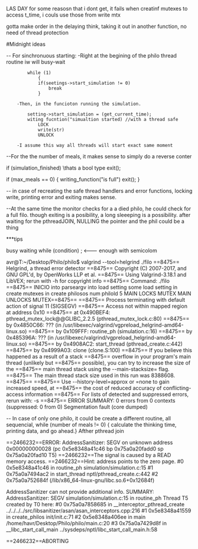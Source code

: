 
LAS DAY
for some reasosn that i dont get, it fails when creatinf mutexes to access t_time, i couls use those from write mtx

gotta make order in the delaying think, taking it out in another function, no need of thread protection

#Midnight ideas

-- For sinchronuous starting:
        -Right at the begining of the philo thread routine iw will busy-wait

            while (1)
                {
                if(seetings->start_simulation != 0)
                    break
                }

        -Then, in the funcioton running the simulation.

            setting->start_simulation = (get_current_time);
            witing fucntion("simualtion started) //with a thread safe
                LOCK
                write(str)
                UNLOCK

        -I assume this way all threads will start exact same moment

--For the the number of meals, it makes sense to simply do a reverse conter
 
  if (simulation_finished) \\thats a bool type
    exit();

  if (max_meals == 0)
    {
        writing_function("is full")
        exit();
    }

-- in case of recreating the safe thread handlers and error functions, locking write, printing error and exiting makes sense.

--At the same time the monitor checks for a a died philo, he could check for a full filo. though exiting is a posibility, a long sleeeping is a possibility.
after waiting for the pthreadJOIN, NULLING the pointer and the phil could be a thing


***tips

busy waiting
while (condition)
; <--- enough with semicolom

avr@T:~/Desktop/Philo/philo$ valgrind --tool=helgrind ./filo
==8475== Helgrind, a thread error detector
==8475== Copyright (C) 2007-2017, and GNU GPL'd, by OpenWorks LLP et al.
==8475== Using Valgrind-3.18.1 and LibVEX; rerun with -h for copyright info
==8475== Command: ./filo
==8475== 
INICIO
into parseargv
into load setting
some load setting
in create mutexes
in create philosos num philold 5
MAIN LOCKS MUTEX
MAIN UNLOCKS MUTEX==8475== 
==8475== Process terminating with default action of signal 11 (SIGSEGV)
==8475==  Access not within mapped region at address 0x10
==8475==    at 0x490BEF4: pthread_mutex_lock@@GLIBC_2.2.5 (pthread_mutex_lock.c:80)
==8475==    by 0x4850C66: ??? (in /usr/libexec/valgrind/vgpreload_helgrind-amd64-linux.so)
==8475==    by 0x109FFF: routine_ph (simulation.c:16)
==8475==    by 0x485396A: ??? (in /usr/libexec/valgrind/vgpreload_helgrind-amd64-linux.so)
==8475==    by 0x4908AC2: start_thread (pthread_create.c:442)
==8475==    by 0x4999A03: clone (clone.S:100)
==8475==  If you believe this happened as a result of a stack
==8475==  overflow in your program's main thread (unlikely but
==8475==  possible), you can try to increase the size of the
==8475==  main thread stack using the --main-stacksize= flag.
==8475==  The main thread stack size used in this run was 8388608.
==8475== 
==8475== Use --history-level=approx or =none to gain increased speed, at
==8475== the cost of reduced accuracy of conflicting-access information
==8475== For lists of detected and suppressed errors, rerun with: -s
==8475== ERROR SUMMARY: 0 errors from 0 contexts (suppressed: 0 from 0)
Segmentation fault (core dumped)



-- In case of only one philo, it could be create a different routine, all sequencial, while (number of meals != 0) {
calculate the thinking time, printing data, and go ahead.}
 Afther pthread join


==2466232==ERROR: AddressSanitizer: SEGV on unknown address 0x000000000028 (pc 0x5e8348a41c46 bp 0x75a0a20fadd0 sp 0x75a0a20fad10 T5)
==2466232==The signal is caused by a READ memory access.
==2466232==Hint: address points to the zero page.
    #0 0x5e8348a41c46 in routine_ph simulation/simulation.c:15
    #1 0x75a0a7494ac2 in start_thread nptl/pthread_create.c:442
    #2 0x75a0a752684f  (/lib/x86_64-linux-gnu/libc.so.6+0x12684f)

AddressSanitizer can not provide additional info.
SUMMARY: AddressSanitizer: SEGV simulation/simulation.c:15 in routine_ph
Thread T5 created by T0 here:
    #0 0x75a0a7858685 in __interceptor_pthread_create ../../../../src/libsanitizer/asan/asan_interceptors.cpp:216
    #1 0x5e8348a41559 in create_philos init/init.c:71
    #2 0x5e8348a406ee in main /home/havr/Desktop/Philo/philo/main.c:20
    #3 0x75a0a7429d8f in __libc_start_call_main ../sysdeps/nptl/libc_start_call_main.h:58

==2466232==ABORTING
